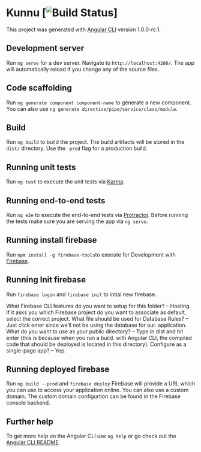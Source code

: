 # Kunnu  [![Build Status](https://travis-ci.org/krokropork/kunnu.svg?branch=master)]

This project was generated with [Angular CLI](https://github.com/angular/angular-cli) version 1.0.0-rc.1.

## Development server
Run `ng serve` for a dev server. Navigate to `http://localhost:4200/`. The app will automatically reload if you change any of the source files.

## Code scaffolding

Run `ng generate component component-name` to generate a new component. You can also use `ng generate directive/pipe/service/class/module`.

## Build

Run `ng build` to build the project. The build artifacts will be stored in the `dist/` directory. Use the `-prod` flag for a production build.

## Running unit tests

Run `ng test` to execute the unit tests via [Karma](https://karma-runner.github.io).

## Running end-to-end tests

Run `ng e2e` to execute the end-to-end tests via [Protractor](http://www.protractortest.org/).
Before running the tests make sure you are serving the app via `ng serve`.

## Running install firebase
Run `npm install -g firebase-tools`to execute for Development with [Firebase](https://console.firebase.google.com).

## Running Init firebase
Run  `firebase login` and `firebase init` to intial new firebase.

What Firebase CLI features do you want to setup for this folder? – Hosting.
If it asks you which Firebase project do you want to associate as default, select the correct project.
What file should be used for Database Rules? – Just click enter since we’ll not be using the database for our. application.
What do you want to use as your public directory? – Type in dist and hit enter (this is because when you run a build. with Angular CLI, the compiled code that should be deployed is located in this directory).
Configure as a single-page app? – Yep.

## Running deployed firebase
Run  `ng build --prod` and `firebase deploy`
Firebase will provide a URL which you can use to access your application online. 
You can also use a custom domain.
The custom domain configurtion can be found in the Firebase console backend.

## Further help

To get more help on the Angular CLI use `ng help` or go check out the [Angular CLI README](https://github.com/angular/angular-cli/blob/master/README.md).
